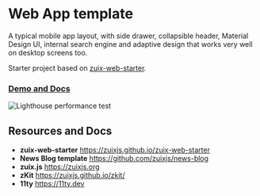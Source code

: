 # Web App template

A typical mobile app layout, with side drawer, collapsible header, Material Design UI, internal search engine
and adaptive design that works very well on desktop screens too.

Starter project based on [zuix-web-starter](https://zuixjs.github.io/zuix-web-starter).

### [Demo and Docs](https://zuixjs.github.io/zuix-web-starter)

![Lighthouse performance test](https://zuixjs.github.io/web-app/images/lighthouse.png)

## Resources and Docs

- **zuix-web-starter** https://zuixjs.github.io/zuix-web-starter
- **News Blog template** https://github.com/zuixjs/news-blog
- **zuix.js** https://zuixjs.org
- **zKit** https://zuixjs.github.io/zkit/
- **11ty** https://11ty.dev
